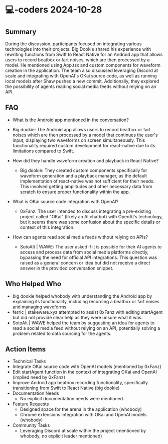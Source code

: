# 💻-coders 2024-10-28

## Summary
 During the discussion, participants focused on integrating various technologies into their projects. Big Dookie shared his experience with rewriting functions from Swift to React Native for an Android app that allows users to record beatbox or fart noises, which are then processed by a model. He mentioned using App.tsx and custom components for waveform creation in the application. The team also discussed leveraging Discord at scale and integrating with OpenAI's OKai source code, as well as running local models after Shaw pushed a new commit. Additionally, they explored the possibility of agents reading social media feeds without relying on an API.

## FAQ
 - What is the Android app mentioned in the conversation?
  - Big dookie: The Android app allows users to record beatbox or fart noises which are then processed by a model that continues the user's input, displaying two waveforms on screen simultaneously. This functionality required custom development for react-native due to its limitations compared to Swift.

- How did they handle waveform creation and playback in React Native?
  - Big dookie: They created custom components specifically for waveform generation and a playback manager, as the default implementation of react-native was not sufficient for their needs. This involved getting amplitudes and other necessary data from scratch to ensure proper functionality within the app.

- What is OKai source code integration with OpenAI?
  - 0xFanz: The user intended to discuss integrating a pre-existing project called "OKai" (likely an AI chatbot) with OpenAI's technology, but it seems there was some confusion about the specific details or context of this integration.

- How can agents read social media feeds without relying on APIs?
  - SotoAlt | WAWE: The user asked if it is possible for their AI agents to access and process data from social media platforms directly, bypassing the need for official API integrations. This question was raised as a general concern or idea but did not receive a direct answer in the provided conversation snippet.

## Who Helped Who
 - big dookie helped whobody with understanding the Android app by explaining its functionality, including recording a beatbox or fart noises and managing waveforms.
- ferric | stakeware.xyz attempted to assist 0xFanz with editing startAgent but did not provide clear help as they were unsure what it was.
- SotoAlt | WAWE helped the team by suggesting an idea for agents to read a social media feed without relying on an API, potentially solving a problem related to data sourcing for the agents.

## Action Items
 - Technical Tasks
  - Integrate OKai source code with OpenAI models (mentioned by 0xFanz)
  - Edit startAgent function in the context of integrating OKai and OpenAI (implied need by 0xFanz)
  - Improve Android app beatbox recording functionality, specifically transitioning from Swift to React Native (big dookie)
- Documentation Needs
  - No explicit documentation needs were mentioned.
- Feature Requests
  - Designed space for the arena in the application (whobody)
  - Chrome extensions integration with OKai and OpenAI models (whobody)
- Community Tasks
  - Leveraging Discord at scale within the project (mentioned by whobody, no explicit leader mentioned)

